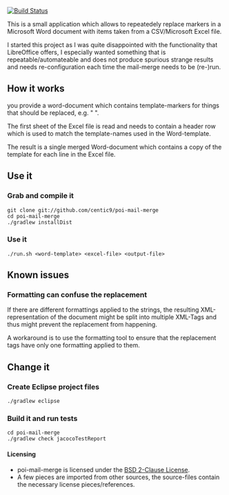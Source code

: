 [![Build Status](https://buildhive.cloudbees.com/job/centic9/job/poi-mail-merge/badge/icon)](https://buildhive.cloudbees.com/job/centic9/job/poi-mail-merge/) 

This is a small application which allows to repeatedely replace markers in a Microsoft Word document with items taken from a CSV/Microsoft Excel file. 

I started this project as I was quite disappointed with the functionality that LibreOffice offers, I especially wanted something that is repeatable/automateable
and does not produce spurious strange results and needs re-configuration each time the mail-merge needs to be (re-)run.

## How it works

you provide a word-document which contains template-markers for things that should be replaced, e.g. "<first-name> <last-name>".

The first sheet of the Excel file is read and needs to contain a header row which is used to match the template-names used in 
the Word-template.

The result is a single merged Word-document which contains a copy of the template for each line in the Excel file.

## Use it

### Grab and compile it

    git clone git://github.com/centic9/poi-mail-merge
	cd poi-mail-merge
	./gradlew installDist

### Use it

	./run.sh <word-template> <excel-file> <output-file>

## Known issues

### Formatting can confuse the replacement

If there are different formattings applied to the strings, the resulting XML-representation of the document might 
be split into multiple XML-Tags and thus might prevent the replacement from happening. 

A workaround is to use the formatting tool to ensure that the replacement tags have only one formatting applied to them. 

## Change it

### Create Eclipse project files

	./gradlew eclipse

### Build it and run tests

	cd poi-mail-merge
	./gradlew check jacocoTestReport

#### Licensing
* poi-mail-merge is licensed under the [BSD 2-Clause License].
* A few pieces are imported from other sources, the source-files contain the necessary license pieces/references.

[BSD 2-Clause License]: http://www.opensource.org/licenses/bsd-license.php
